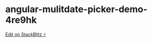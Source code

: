 # angular-mulitdate-picker-demo-4re9hk

[Edit on StackBlitz ⚡️](https://stackblitz.com/edit/angular-mulitdate-picker-demo-4re9hk)